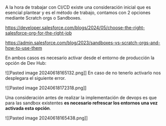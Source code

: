 A la hora de trabajar con CI/CD existe una consideración inicial que es esencial plantear y es el método de trabajo, contamos con 2 opciones mediante Scratch orgs o Sandboxes.

https://developer.salesforce.com/blogs/2024/05/choose-the-right-salesforce-org-for-the-right-job

https://admin.salesforce.com/blog/2023/sandboxes-vs-scratch-orgs-and-how-to-use-them


En ambos casos es necesario activar desde el entorno de producción la opción de Dev Hub:

![[Pasted image 20240618165132.png]]
En caso de no tenerlo activarlo  nos desplegara el siguiente error.

![[Pasted image 20240618172318.png]]

Una consideración antes de realizar la implementación de devops es que para las sandbox existentes **es necesario refrescar los entornos una vez activada esta opción**.

![[Pasted image 20240618165438.png]]





